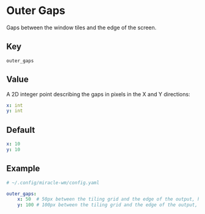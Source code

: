 # Outer Gaps
Gaps between the window tiles and the edge of the screen.

## Key
```
outer_gaps
```

## Value
A 2D integer point describing the gaps in pixels in the X and Y directions:
```yaml
x: int
y: int
```

## Default
```yaml
x: 10
y: 10
```

## Example
```yaml
# ~/.config/miracle-wm/config.yaml

outer_gaps:
    x: 50  # 50px between the tiling grid and the edge of the output, horizontally
    y: 100 # 100px between the tiling grid and the edge of the output, vertically 
```
